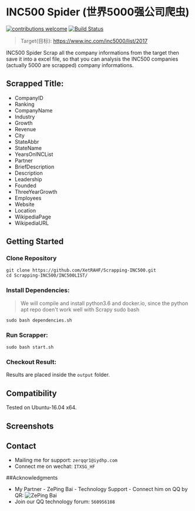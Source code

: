 # INC500 Spider (世界5000强公司爬虫)
[![contributions welcome](https://img.shields.io/badge/contributions-welcome-brightgreen.svg?style=flat)](https://github.com/dwyl/esta/issues)
[![Build Status](https://travis-ci.org/{ORG-or-USERNAME}/{REPO-NAME}.png?branch=master)](https://travis-ci.org/{ORG-or-USERNAME}/{REPO-NAME})

> Target(目标): https://www.inc.com/inc5000/list/2017

INC500 Spider Scrap all the company informations from the target then save it into a excel file, so that you can analysis the INC500 companies (actually 5000 are scrapped) company informations. 

## Scrapped Title:
* CompanyID
* Ranking
* CompanyName
* Industry
* Growth
* Revenue
* City
* StateAbbr
* StateName
* YearsOnINCList
* Partner
* BriefDescription
* Description
* Leadership
* Founded
* ThreeYearGrowth
* Employees
* Website
* Location
* WikipediaPage
* WikipediaURL

## Getting Started
### Clone Repository
```
git clone https://github.com/XetRAHF/Scrapping-INC500.git
cd Scrapping-INC500/INC500LIST/
```
### Install Dependencies:
> We will compile and install python3.6 and docker.io, since the python apt repo doen't work well with Scrapy
sudo bash 

```sudo bash dependencies.sh```
### Run Scrapper:
```sudo bash start.sh```

### Checkout Result:
Results are placed inside the `output` folder.

## Compatibility

Tested on Ubuntu-16.04 x64.

## Screenshots


## Contact

-  Mailing me for support: ```zerqqr1@iydhp.com```
-  Connect me on wechat: ```ITXSG_HF```

##Acknowledgments
- My Partner - ZePing Bai - Technology Support - Connect him on QQ by QR:
![ZePing Bai](https://raw.githubusercontent.com/XetRAHF/Scrapping-INC500/master/IMGS/zepingbai.jpg)
- Join our QQ technology forum: ```560956108```
